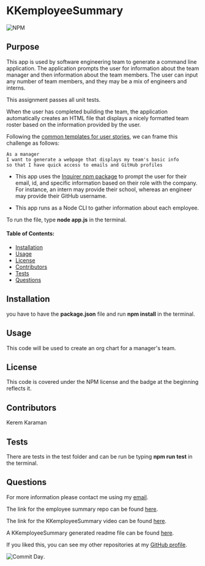 # **KKemployeeSummary**

![NPM](https://img.shields.io/npm/l/inquirer)

## **Purpose**

This app is used by software engineering team to generate a command line application. The application prompts the user for information about the team manager and then information about the team members. The user can input any number of team members, and they may be a mix of engineers and interns. 

This assignment passes all unit tests. 

When the user has completed building the team, the application automatically creates an HTML file that displays a nicely formatted team roster based on the information provided by the user. 

Following the [common templates for user stories](https://en.wikipedia.org/wiki/User_story#Common_templates), we can frame this challenge as follows:

```
As a manager
I want to generate a webpage that displays my team's basic info
so that I have quick access to emails and GitHub profiles
```
* This app uses the [Inquirer npm package](https://github.com/SBoudrias/Inquirer.js/) to prompt the user for their email, id, and specific information based on their role with the company. For instance, an intern may provide their school, whereas an engineer may provide their GitHub username.

* This app runs as a Node CLI to gather information about each employee.

To run the file, type **node app.js** in the terminal.  

#### **Table of Contents:**

- [Installation](#Installation)
- [Usage](#Usage)
- [License](#License)
- [Contributors](#Contributors)
- [Tests](#Tests)
- [Questions](#Questions)

## Installation

you have to have the **package.json** file and run **npm install** in the terminal.

## Usage

This code will be used to create an org chart for a manager's team.

## License

This code is covered under the NPM license and the badge at the beginning reflects it.

## Contributors

Kerem Karaman

## Tests

There are tests in the test folder and can be run be typing **npm run test** in the terminal.

## Questions

For more information please contact me using my [email](keremukaraman@gmail.com).

The link for the employee summary repo can be found [here](https://github.com/KKaraman/KKemployeeSummary).

The link for the KKemployeeSummary video can be found [here](https://github.com/KKaraman/readMeGenerator/blob/master/KK_09NodeJS_HW.webm).

A KKemployeeSummary generated readme file can be found [here](https://github.com/KKaraman/KKemployeeSummary/blob/master/README.md).

If you liked this, you can see my other repositories at my [GitHub profile](https://github.com/KKaraman).


![Commit Day](https://img.shields.io/github/last-commit/KKaraman/KKemployeeSummary?style=plastic).